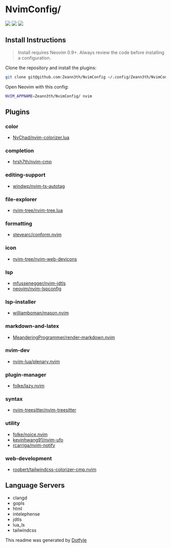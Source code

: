 # NvimConfig/

<a href="https://dotfyle.com/Zeann3th/nvimconfig"><img src="https://dotfyle.com/Zeann3th/nvimconfig/badges/plugins?style=flat" /></a>
<a href="https://dotfyle.com/Zeann3th/nvimconfig"><img src="https://dotfyle.com/Zeann3th/nvimconfig/badges/leaderkey?style=flat" /></a>
<a href="https://dotfyle.com/Zeann3th/nvimconfig"><img src="https://dotfyle.com/Zeann3th/nvimconfig/badges/plugin-manager?style=flat" /></a>


## Install Instructions

 > Install requires Neovim 0.9+. Always review the code before installing a configuration.

Clone the repository and install the plugins:

```sh
git clone git@github.com:Zeann3th/NvimConfig ~/.config/Zeann3th/NvimConfig
```

Open Neovim with this config:

```sh
NVIM_APPNAME=Zeann3th/NvimConfig/ nvim
```

## Plugins

### color

+ [NvChad/nvim-colorizer.lua](https://dotfyle.com/plugins/NvChad/nvim-colorizer.lua)
### completion

+ [hrsh7th/nvim-cmp](https://dotfyle.com/plugins/hrsh7th/nvim-cmp)
### editing-support

+ [windwp/nvim-ts-autotag](https://dotfyle.com/plugins/windwp/nvim-ts-autotag)
### file-explorer

+ [nvim-tree/nvim-tree.lua](https://dotfyle.com/plugins/nvim-tree/nvim-tree.lua)
### formatting

+ [stevearc/conform.nvim](https://dotfyle.com/plugins/stevearc/conform.nvim)
### icon

+ [nvim-tree/nvim-web-devicons](https://dotfyle.com/plugins/nvim-tree/nvim-web-devicons)
### lsp

+ [mfussenegger/nvim-jdtls](https://dotfyle.com/plugins/mfussenegger/nvim-jdtls)
+ [neovim/nvim-lspconfig](https://dotfyle.com/plugins/neovim/nvim-lspconfig)
### lsp-installer

+ [williamboman/mason.nvim](https://dotfyle.com/plugins/williamboman/mason.nvim)
### markdown-and-latex

+ [MeanderingProgrammer/render-markdown.nvim](https://dotfyle.com/plugins/MeanderingProgrammer/render-markdown.nvim)
### nvim-dev

+ [nvim-lua/plenary.nvim](https://dotfyle.com/plugins/nvim-lua/plenary.nvim)
### plugin-manager

+ [folke/lazy.nvim](https://dotfyle.com/plugins/folke/lazy.nvim)
### syntax

+ [nvim-treesitter/nvim-treesitter](https://dotfyle.com/plugins/nvim-treesitter/nvim-treesitter)
### utility

+ [folke/noice.nvim](https://dotfyle.com/plugins/folke/noice.nvim)
+ [kevinhwang91/nvim-ufo](https://dotfyle.com/plugins/kevinhwang91/nvim-ufo)
+ [rcarriga/nvim-notify](https://dotfyle.com/plugins/rcarriga/nvim-notify)
### web-development

+ [roobert/tailwindcss-colorizer-cmp.nvim](https://dotfyle.com/plugins/roobert/tailwindcss-colorizer-cmp.nvim)
## Language Servers

+ clangd
+ gopls
+ html
+ intelephense
+ jdtls
+ lua_ls
+ tailwindcss


 This readme was generated by [Dotfyle](https://dotfyle.com)
